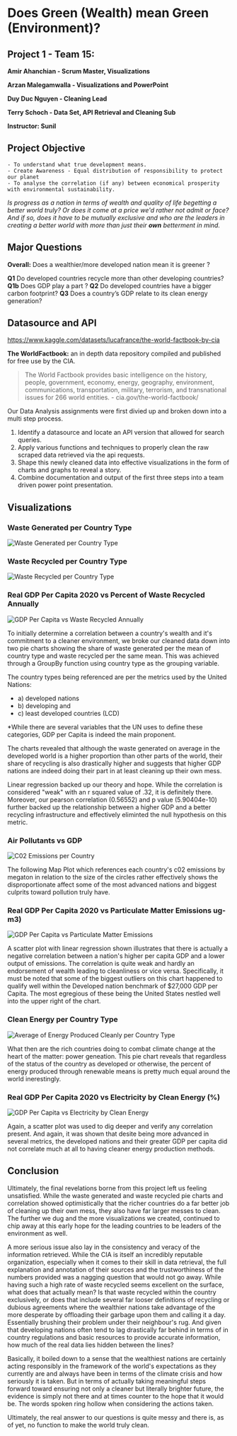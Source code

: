 # Does Green (Wealth) mean Green (Environment)?


## Project 1 - Team 15:

**Amir Ahanchian - Scrum Master, Visualizations**

**Arzan Malegamwalla - Visualizations and PowerPoint**

**Duy Duc Nguyen - Cleaning Lead**

**Terry Schoch - Data Set, API Retrieval and Cleaning Sub**

**Instructor: Sunil**



## Project Objective

    - To understand what true development means. 
    - Create Awareness - Equal distribution of responsibility to protect our planet 
    - To analyse the correlation (if any) between economical prosperity with environmental sustainability. 

*Is progress as a nation in terms of wealth and quality of life begetting a better world truly? Or does it come at a price we'd rather not admit or face? And if so, does it have to be mutually exclusive and who are the leaders in creating a better world with more than just their **own** betterment in mind.*


## Major Questions


**Overall:** Does a wealthier/more developed nation mean it is greener ?

**Q1** Do developed countries recycle more than other developing countries? 
    **Q1b** Does GDP play a part ? 
**Q2** Do developed countries have a bigger carbon footprint? 
**Q3** Does a country’s GDP relate to its clean energy generation?


## Datasource and API

https://www.kaggle.com/datasets/lucafrance/the-world-factbook-by-cia

**The WorldFactbook:** an in depth data repository compiled and published for free use by the CIA.

>The World Factbook provides basic intelligence on the history, people, government, economy, energy, geography, environment, communications, transportation, military, terrorism, and transnational issues for 266 world entities. - cia.gov/the-world-factbook/


Our Data Analysis assignments were first divied up and broken down into a multi step process.

1. Identify a datasource and locate an API version that allowed for search queries.
2. Apply various functions and techniques to properly clean the raw scraped data retrieved via the api requests.
3. Shape this newly cleaned data into effective visualizations in the form of charts and graphs to reveal a story.
4. Combine documentation and output of the first three steps into a team driven power point presentation.


## Visualizations

### Waste Generated per Country Type
![Waste Generated per Country Type](https://github.com/AmirAhanchian/Project-1-Group-15/blob/Final/Coding/output_data/Fig%209%20Average%20Waste%20Generated%20per%20Country%20Type.png?raw=true)


### Waste Recycled per Country Type
![Waste Recycled per Country Type](https://github.com/AmirAhanchian/Project-1-Group-15/blob/Final/Coding/output_data/Fig%2010%20Average%20Waste%20Recycled%20per%20Country%20Type.png?raw=true)


### Real GDP Per Capita 2020 vs Percent of Waste Recycled Annually
![GDP Per Capita vs Waste Recycled Annually](https://github.com/AmirAhanchian/Project-1-Group-15/blob/Final/Coding/output_data/Fig%203%20Real%20GDP%20Per%20Capita%202020%20vs%20%25%20of%20Wasted%20Recycled%20Annually.png?raw=true)

To initially determine a correlation between a country's wealth and it's commitment to a cleaner environment, we broke our cleaned data down into two pie charts showing the share of waste generated per the mean of country type and waste recycled per the same mean. This was achieved through a GroupBy function using country type as the grouping variable.

The country types being referenced are per the metrics used by the United Nations: 
- a) developed nations
- b) developing and 
- c) least developed countries (LCD) 

*While there are several variables that the UN uses to define these categories, GDP per Capita is indeed the main proponent. 

The charts revealed that although the waste generated on average in the developed world is a higher proportion than other parts of the world, their share of recycling is also drastically higher and suggests that higher GDP nations are indeed doing their part in at least cleaning up their own mess.

Linear regression backed up our theory and hope. While the correlation is considered "weak" with an r squared value of .32, it is definitely there. Moreover, our pearson correlation (0.56552) and p value (5.90404e-10) further backed up the relationship between a higher GDP and a better recycling infrastructure and effectively eliminted the null hypothesis on this metric.


### Air Pollutants vs GDP
![C02 Emissions per Country](https://github.com/AmirAhanchian/Project-1-Group-15/blob/Final/Coding/output_data/map%20of%20countries%20and%20co2%20emission.png?raw=true)

The following Map Plot which references each country's c02 emissions by megaton in relation to the size of the circles rather effectively shows the disproportionate affect some of the most advanced nations and biggest culprits toward pollution truly have. 


### Real GDP Per Capita 2020 vs Particulate Matter Emissions ug-m3)
![GDP Per Capita vs Particulate Matter Emissions](https://github.com/AmirAhanchian/Project-1-Group-15/blob/Final/Coding/output_data/Fig%202%20Real%20GDP%20Per%20Capita%20vs%20Particulate%20Matter%20Emissions%20(ug-m3).png?raw=true)

A scatter plot with linear regression shown illustrates that there is actually a negative correlation between a nation's higher per capita GDP and a lower output of emissions. The correlation is quite weak and hardly an endorsement of wealth leading to cleanliness or vice versa. Specifically, it must be noted that some of the biggest outliers on this chart happened to qualify well within the Developed nation benchmark of $27,000 GDP per Capita. The most egregious of these being the United States nestled well into the upper right of the chart.


### Clean Energy per Country Type
![Average of Energy Produced Cleanly per Country Type](https://github.com/AmirAhanchian/Project-1-Group-15/blob/Final/Coding/output_data/Fig%2011%20Average%20of%20Energy%20Produced%20Cleanly%20per%20Country%20Type.png?raw=true)

What then are the rich countries doing to combat climate change at the heart of the matter: power geneation. This pie chart  reveals that regardless of the status of the country as developed or otherwise, the percent of energy produced through renewable means is pretty much equal around the world inerestingly. 


### Real GDP Per Capita 2020 vs Electricity by Clean Energy (%)
![GDP Per Capita vs Electricity by Clean Energy](https://github.com/AmirAhanchian/Project-1-Group-15/blob/Final/Coding/output_data/Fig%204%20Real%20GDP%20Per%20Capita%202020%20vs%20Electricity%20by%20Clean%20Energy%20(%25).png?raw=true)

Again, a scatter plot was used to dig deeper and verify any correlation present. And again, it was shown that desite being more advanced in several metrics, the developed nations and their greater GDP per capita did not correlate much at all to having cleaner energy production methods. 




## Conclusion

Ultimately, the final revelations borne from this project left us feeling unsatisfied. While the waste generated and waste recycled pie charts and correlation showed optimistically that the richer countries do a far better job of cleaning up their own mess, they also have far larger messes to clean. The further we dug and the more visualizations we created, continued to chip away at this early hope for the leading countries to be leaders of the environment as well. 

A more serious issue also lay in the consistency and veracy of the information retrieved. While the CIA is itself an incredibly reputable organization, especially when it comes to their skill in data retrieval, the full explanation and annotation of their sources and the trustworthiness of the numbers provided was a nagging question that would not go away. While having such a high rate of waste recycled seems excellent on the surface, what does that actually mean? Is that waste recycled within the country exclusively, or does that include several far looser definitions of recycling or dubious agreements where the wealthier nations take advantage of the more desperate by offloading their garbage upon them and calling it a day. Essentially brushing their problem under their neighbour's rug. And given that developing nations often tend to lag drastically far behind in terms of in country regulations and basic resources to provide accurate information, how much of the real data lies hidden between the lines? 

Basically, it boiled down to a sense that the wealthiest nations are certainly acting responsibly in the framework of the world's expectations as they currently are and always have been in terms of the climate crisis and how seriously it is taken. But in terms of actually taking meaningful steps forward toward ensuring not only a cleaner but literally brighter future, the evidence is simply not there and at times counter to the hope that it would be. The words spoken ring hollow when considering the actions taken. 

Ultimately, the real answer to our questions is quite messy and there is, as of yet, no function to make the world truly clean.

